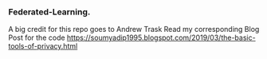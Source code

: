 ### Federated-Learning.
A big credit for this repo goes to Andrew Trask
Read my corresponding Blog Post for the code https://soumyadip1995.blogspot.com/2019/03/the-basic-tools-of-privacy.html
